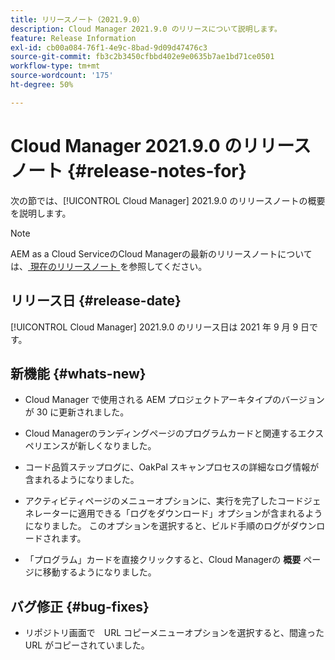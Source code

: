```yaml
---
title: リリースノート（2021.9.0）
description: Cloud Manager 2021.9.0 のリリースについて説明します。
feature: Release Information
exl-id: cb00a084-76f1-4e9c-8bad-9d09d47476c3
source-git-commit: fb3c2b3450cfbbd402e9e0635b7ae1bd71ce0501
workflow-type: tm+mt
source-wordcount: '175'
ht-degree: 50%

---
```


# Cloud Manager 2021.9.0 のリリースノート {#release-notes-for}

次の節では、[!UICONTROL Cloud Manager] 2021.9.0 のリリースノートの概要を説明します。

>[!NOTE]
>AEM as a Cloud ServiceのCloud Managerの最新のリリースノートについては、[ 現在のリリースノート ](https://experienceleague.adobe.com/en/docs/experience-manager-cloud-service/content/release-notes/cloud-manager/current#getting-access) を参照してください。

## リリース日 {#release-date}

[!UICONTROL Cloud Manager] 2021.9.0 のリリース日は 2021 年 9 月 9 日です。

## 新機能 {#whats-new}

* Cloud Manager で使用される AEM プロジェクトアーキタイプのバージョンが 30 に更新されました。

* Cloud Managerのランディングページのプログラムカードと関連するエクスペリエンスが新しくなりました。

* コード品質ステップログに、OakPal スキャンプロセスの詳細なログ情報が含まれるようになりました。

* アクティビティページのメニューオプションに、実行を完了したコードジェネレーターに適用できる「ログをダウンロード」オプションが含まれるようになりました。 このオプションを選択すると、ビルド手順のログがダウンロードされます。

* 「プログラム」カードを直接クリックすると、Cloud Managerの **概要** ページに移動するようになりました。

## バグ修正 {#bug-fixes}

* リポジトリ画面で　URL コピーメニューオプションを選択すると、間違った URL がコピーされていました。
